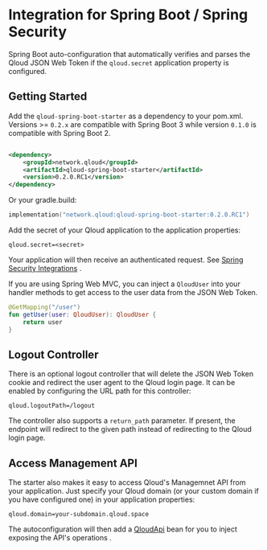 # Integration for Spring Boot / Spring Security

Spring Boot auto-configuration that automatically verifies and parses the Qloud JSON Web Token if the
`qloud.secret` application property is configured.

## Getting Started

Add the `qloud-spring-boot-starter` as a dependency to your pom.xml. Versions >= `0.2.x` are compatible with Spring Boot
3 while version `0.1.0` is compatible with Spring Boot 2.

```xml

<dependency>
    <groupId>network.qloud</groupId>
    <artifactId>qloud-spring-boot-starter</artifactId>
    <version>0.2.0.RC1</version>
</dependency>
```

Or your gradle.build:

```kotlin
implementation("network.qloud:qloud-spring-boot-starter:0.2.0.RC1")
```

Add the secret of your Qloud application to the application properties:

```properties
qloud.secret=<secret>
```

Your application will then receive an authenticated request.
See [Spring Security Integrations](https://docs.spring.io/spring-security/site/docs/current/reference/html5/#integrations)
.

If you are using Spring Web MVC, you can inject a `QloudUser` into your handler methods to get access to the user data
from the JSON Web Token.

```kotlin
@GetMapping("/user")
fun getUser(user: QloudUser): QloudUser {
    return user
}
```

## Logout Controller

There is an optional logout controller that will delete the JSON Web Token cookie and redirect the user agent to the
Qloud login page. It can be enabled by configuring the URL path for this controller:

```properties
qloud.logoutPath=/logout
```

The controller also supports a `return_path` parameter. If present, the endpoint will redirect to the given path instead
of redirecting to the Qloud login page.

## Access Management API

The starter also makes it easy to access Qloud's Managemnet API from your application. Just specify your Qloud domain
(or your custom domain if you have configured one) in your application properties:

```properties
qloud.domain=your-subdomain.qloud.space
```

The autoconfiguration will then add
a [QloudApi](https://github.com/SemanticlabsGmbH/qloud-integrations/blob/main/qloud-spring-boot-starter/src/main/kotlin/network/qloud/integrations/boot/api/QloudApi.kt)
bean for you to inject exposing the API's operations .
